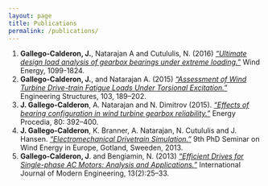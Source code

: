 ```yaml
---
layout: page
title: Publications
permalink: /publications/
---
```



1. **Gallego-Calderon, J.**, Natarajan A and Cutululis, N. (2016) *[“Ultimate design load analysis of gearbox bearings under extreme loading.”](http://onlinelibrary.wiley.com/wol1/doi/10.1002/we.2008/full)* Wind Energy, 1099-1824.
2. **Gallego-Calderon, J.**, and Natarajan A. (2015) *[“Assessment of Wind Turbine Drive-train Fatigue Loads Under Torsional Excitation.”](http://www.sciencedirect.com/science/article/pii/S0141029615005714)* Engineering Structures, 103, 189–202.
3. **J. Gallego-Calderon**, A. Natarajan and N. Dimitrov (2015). *[“Effects of bearing configuration in wind turbine gearbox reliability.”](http://www.sciencedirect.com/science/article/pii/S187661021502175X)* Energy Procedia, 80: 392–400.
4. **J. Gallego-Calderon**, K. Branner, A. Natarajan, N. Cutululis and J. Hansen. *[“Electromechanical Drivetrain Simulation.”](http://orbit.dtu.dk/fedora/objects/orbit:123931/datastreams/file_7a93ab44-e1b4-4a04-b9fa-b349801a6183/content)* 9th PhD Seminar on Wind Energy in Europe, Gotland, Sweeden, 2013.
5. **Gallego-Calderon, J**. and Bengiamin, N. (2013) *[“Efficient Drives for Single-phase AC Motors: Analysis and Applications.”](http://www.ijme.us/issues/spring2013/abstracts/Z__IJME%20spring%202013%20v13%20n2%20(paper%203).pdf)* International Journal of Modern Engineering, 13(2):25–33.
